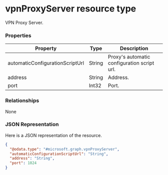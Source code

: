 # vpnProxyServer resource type

VPN Proxy Server.
### Properties
|Property|Type|Description|
|---|---|---|
|automaticConfigurationScriptUrl|String|Proxy's automatic configuration script url.|
|address|String|Address.|
|port|Int32|Port.|

### Relationships
None
### JSON Representation
Here is a JSON representation of the resource.
<!-- {
  "blockType": "resource",
  "keyProperty": "id",
  "@odata.type": "microsoft.graph.vpnProxyServer"
}
-->
```json
{
  "@odata.type": "#microsoft.graph.vpnProxyServer",
  "automaticConfigurationScriptUrl": "String",
  "address": "String",
  "port": 1024
}
```

